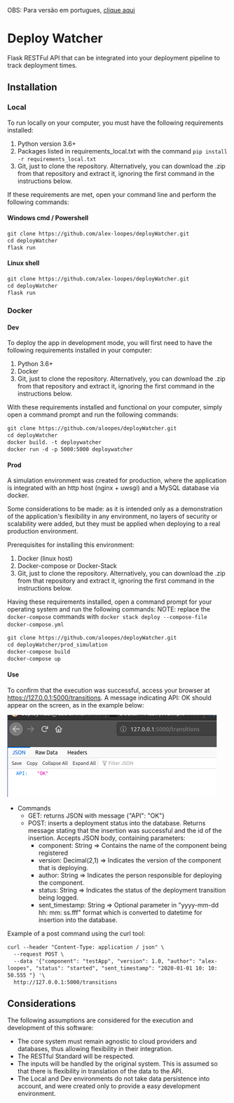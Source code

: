 OBS: Para versão em portugues, [clique aqui](README_ptBR.md)

# Deploy Watcher

Flask RESTFul API that can be integrated into your deployment pipeline to track deployment times.

## Installation

### Local
To run locally on your computer, you must have the following requirements installed:
1. Python version 3.6+
2. Packages listed in requirements_local.txt with the command `pip install -r requirements_local.txt`
3. Git, just to clone the repository. Alternatively, you can download the .zip from that repository and extract it,
ignoring the first command in the instructions below.

If these requirements are met, open your command line and perform the following commands:
#### Windows cmd / Powershell
    git clone https://github.com/alex-loopes/deployWatcher.git
    cd deployWatcher
    flask run
    
#### Linux shell
    git clone https://github.com/alex-loopes/deployWatcher.git
    cd deployWatcher
    flask run

### Docker
#### Dev
To deploy the app in development mode, you will first need to have the following requirements installed in your
computer:
1. Python 3.6+
2. Docker
3. Git, just to clone the repository. Alternatively, you can download the .zip from that repository and extract it,
ignoring the first command in the instructions below.

With these requirements installed and functional on your computer, simply open a command prompt and run the following
commands:

    git clone https://github.com/aloopes/deployWatcher.git
    cd deployWatcher
    docker build. -t deploywatcher
    docker run -d -p 5000:5000 deploywatcher

#### Prod
A simulation environment was created for production, where the application is integrated with an http host (nginx + 
uwsgi) and a MySQL database via docker.

Some considerations to be made: as it is intended only as a demonstration of the application's flexibility in any 
environment, no layers of security or scalability were added, but they must be applied when deploying to a real 
production environment.

Prerequisites for installing this environment:
1. Docker (linux host)
2. Docker-compose or Docker-Stack
3. Git, just to clone the repository. Alternatively, you can download the .zip from that repository and extract it,
ignoring the first command in the instructions below.

Having these requirements installed, open a command prompt for your operating system and run the following commands:
NOTE: replace the `docker-compose` commands with `docker stack deploy --compose-file docker-compose.yml`

    git clone https://github.com/aloopes/deployWatcher.git
    cd deployWatcher/prod_simulation
    docker-compose build
    docker-compose up


#### Use
To confirm that the execution was successful, access your browser at https://127.0.0.1:5000/transitions. A
message indicating API: OK should appear on the screen, as in the example below:

![](assets/img_api_ok.png)

* Commands
    * GET: returns JSON with message {"API": "OK"}
    * POST: inserts a deployment status into the database. Returns message stating that the insertion was successful 
    and the id of the insertion. Accepts JSON body, containing parameters:
        * component: String => Contains the name of the component being registered
        * version: Decimal(2,1) => Indicates the version of the component that is deploying.
        * author: String => Indicates the person responsible for deploying the component.
        * status: String => Indicates the status of the deployment transition being logged.
        * sent_timestamp: String => Optional parameter in "yyyy-mm-dd hh: mm: ss.fff" format which is converted to 
        datetime for insertion into the database.
        
Example of a post command using the curl tool:

    curl --header "Content-Type: application / json" \
      --request POST \
      --data '{"component": "testApp", "version": 1.0, "author": "alex-loopes", "status": "started", "sent_timestamp": "2020-01-01 10: 10: 50.555 "} '\
      http://127.0.0.1:5000/transitions

## Considerations
The following assumptions are considered for the execution and development of this software:
* The core system must remain agnostic to cloud providers and databases, thus allowing flexibility in
their integration.
* The RESTful Standard will be respected.
* The inputs will be handled by the original system. This is assumed so that there is flexibility in
translation of the data to the API.
* The Local and Dev environments do not take data persistence into account, and were created only to provide a
easy development environment.
